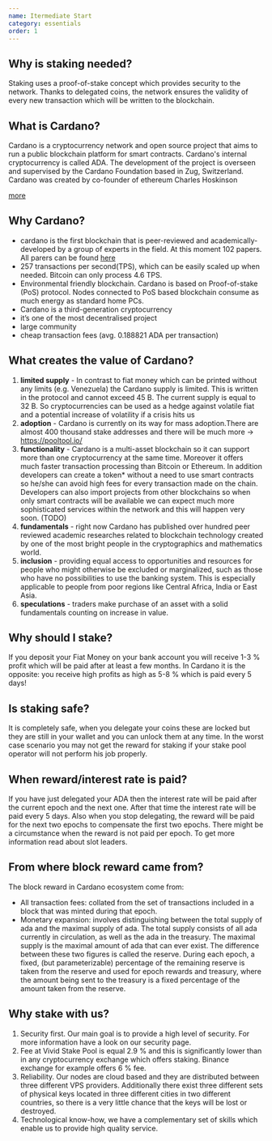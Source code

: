 ```yaml
---
name: Itermediate Start
category: essentials
order: 1
---
```


## Why is staking needed?

Staking uses a proof-of-stake concept which provides security to the network. Thanks to delegated coins, the network ensures the validity of every new transaction which will be written to the blockchain.

## What is Cardano?

Cardano is a cryptocurrency network and open source project that aims to run a public blockchain platform for smart contracts. Cardano's internal cryptocurrency is called ADA. The development of the project is overseen and supervised by the Cardano Foundation based in Zug, Switzerland. Cardano was created by co-founder of ethereum Charles Hoskinson

[more](https://en.wikipedia.org/wiki/Cardano_(cryptocurrency_platform))

## Why Cardano?

- cardano is the first blockchain that is peer-reviewed and academically-developed by a group of experts in the field. At this moment 102 papers. All parers can be found [here](https://iohk.io/en/research/library/)
- 257 transactions per second(TPS), which can be easily scaled up when needed. Bitcoin can only process 4.6 TPS.
- Environmental friendly blockchain. Cardano is based on Proof-of-stake (PoS) protocol. Nodes connected to PoS based blockchain consume as much energy as standard home PCs.
- Cardano is a third-generation cryptocurrency
- it’s one of the most decentralised project
- large community
- cheap transaction fees (avg. 0.188821 ADA per transaction)


## What creates the value of Cardano?

1. **limited supply** - In contrast to fiat money which can be printed without any limits (e.g. Venezuela) the Cardano supply is limited. This is written in the protocol and cannot exceed 45 B. The current supply is equal to 32 B. So cryptocurrencies can be used as a hedge against volatile fiat and a potential increase of volatility if a crisis hits us
2. **adoption** - Cardano is currently on its way for mass adoption.There are almost 400 thousand stake addresses and there will be much more →  https://pooltool.io/ 
3. **functionality** - Cardano is a multi-asset blockchain so it can support more than one cryptocurrency at the same time. Moreover it offers much faster transaction processing than Bitcoin or Ethereum. In addition developers can create a token* without a need to use smart contracts  so he/she can avoid high fees for every transaction made on the chain. Developers can also import projects from other blockchains so when only smart contracts will be available we can expect much more sophisticated services within the network and this will happen very soon.  (TODO)
4. **fundamentals** - right now Cardano has published over hundred peer reviewed academic researches related to blockchain technology created by one of the most bright people in the cryptographics and mathematics world.
5. **inclusion** - providing equal access to opportunities and resources for people who might otherwise be excluded or marginalized, such as those who have no possibilities to use the banking system. This is especially applicable to people from poor regions like Central Africa, India or East Asia.
6. **speculations** - traders make purchase of an asset with a solid fundamentals counting on increase in value.

## Why should I stake?

If you deposit your Fiat Money on your bank account you will receive 1-3 % profit which will be paid after at least a few months. In Cardano it is the opposite: you receive high profits as high as 5-8 % which is paid every 5 days! 

## Is staking safe?

It is completely safe, when you delegate your coins these are locked but they are still in your wallet and you can unlock them at any time. In the worst case scenario you may not get the reward for staking if your stake pool operator will not perform his job properly.

## When reward/interest rate is paid?

If you have just delegated your ADA then the interest rate will be paid after the current epoch and the next one. After that time the interest rate will be paid every 5 days. Also when you stop delegating, the reward will be paid for the next two epochs to compensate the first two epochs. There might be a circumstance when the reward is not paid per epoch. To get more information read about slot leaders.


## From where block reward came from?

The block reward in Cardano ecosystem come from:
- All transaction fees: collated from the set of transactions included in a block that was minted during that epoch.
- Monetary expansion: involves distinguishing between the total supply of ada and the maximal supply of ada. The total supply consists of all ada currently in circulation, as well as the ada in the treasury. The maximal supply is the maximal amount of ada that can ever exist. The difference between these two figures is called the reserve. During each epoch, a fixed, (but parameterizable) percentage of the remaining reserve is taken from the reserve and used for epoch rewards and treasury, where the amount being sent to the treasury is a fixed percentage of the amount taken from the reserve.

## Why stake with us?

1. Security first. Our main goal is to provide a high level of security. For more information  have a look on our security page.
2. Fee at Vivid Stake Pool is equal 2.9 % and this is significantly lower than in any cryptocurrency exchange which offers staking. Binance exchange for example offers 6 % fee. 
3. Reliability. Our nodes are cloud based and they are distributed between three different VPS providers. Additionally there exist three different sets of physical keys located in three different cities in two different countries, so there is a very little chance that the keys will be lost or destroyed. 
4. Technological know-how, we have a complementary set of skills which enable us to provide high quality service.












